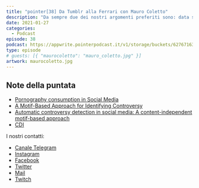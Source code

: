 ```yaml
---
title: "pointer[38] Da Tumblr alla Ferrari con Mauro Coletto"
description: "Da sempre due dei nostri argomenti preferiti sono: data science e machine learning, non potevamo quindi non invitare Mauro Coletto, business intelligence presso Ferrari. Con Mauro abbiamo parlato del suo percorso universitario, dell’importanza dell’interdisciplinarità e del dottorato, che lo ha portato a Tumblr a fare ricerca sul porno nei social network. Abbiamo infine parlato del ruolo del data scientist, del futuro della data science e del suo ruolo in Ferrari. Qual è la vostra visione della data science nei prossimi anni?"
date: 2021-01-27
categories:
  - Podcast
episode: 38
podcast: https://appwrite.pointerpodcast.it/v1/storage/buckets/627671639088838cd12f/files/2dd6e937-3333-4f45-9b18-727dc56a4e01/view?project=6276715aaae4d6008ec9
type: episode
# guests: [{ "maurocoletto": "mauro_coletto.jpg" }]
artwork: maurocoletto.jpg
---
```


## Note della puntata

<!-- wp:list -->
<ul><li><a href="https://arxiv.org/abs/1612.08157">Pornography consumption in Social Media</a></li><li><a href="https://ojs.aaai.org/index.php/ICWSM/article/view/14949">A Motif-Based Approach for Identifying Controversy</a></li><li><a href="https://www.semanticscholar.org/paper/Automatic-controversy-detection-in-social-media%3A-A-Coletto-Garimella/7d3586850ab8059eb75437996bbe23b6ff60b356">Automatic controversy detection in social media: A content-independent motif-based approach</a></li><li><a href="https://cdi.eu/it/">CDI</a></li></ul>
<!-- /wp:list -->

I nostri contatti:

- [Canale Telegram](https://t.me/PointerPodcast)
- [Instagram](https://www.instagram.com/pointerpodcast/)
- [Facebook](https://www.facebook.com/pointerPodcast/)
- [Twitter](https://twitter.com/PointerPodcast)
- [Mail](info@pointerpodcast.it)
- [Twitch](https://www.twitch.tv/pointerpodcast)
